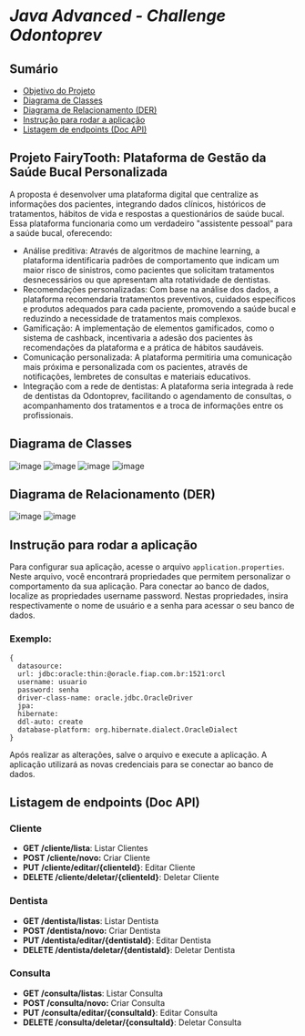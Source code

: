 # *Java Advanced - Challenge Odontoprev* 

## Sumário
- [Objetivo do Projeto](#projeto-fairytooth-plataforma-de-gestão-da-saúde-bucal-personalizada)
- [Diagrama de Classes](#diagrama-de-classes)
- [Diagrama de Relacionamento (DER)](#diagrama-de-relacionamento-der)
- [Instrução para rodar a aplicação](#instrução-para-rodar-a-aplicação)
- [Listagem de endpoints (Doc API)](#listagem-de-endpoints-doc-api)

##	Projeto FairyTooth: Plataforma de Gestão da Saúde Bucal Personalizada
A proposta é desenvolver uma plataforma digital que centralize as informações dos pacientes, integrando dados clínicos, históricos de tratamentos, hábitos de vida e respostas a questionários de saúde bucal. Essa plataforma funcionaria como um verdadeiro "assistente pessoal" para a saúde bucal, oferecendo:
-	Análise preditiva: Através de algoritmos de machine learning, a plataforma identificaria padrões de comportamento que indicam um maior risco de sinistros, como pacientes que solicitam tratamentos desnecessários ou que apresentam alta rotatividade de dentistas.
-	Recomendações personalizadas: Com base na análise dos dados, a plataforma recomendaria tratamentos preventivos, cuidados específicos e produtos adequados para cada paciente, promovendo a saúde bucal e reduzindo a necessidade de tratamentos mais complexos.
-	Gamificação: A implementação de elementos gamificados, como o sistema de cashback, incentivaria a adesão dos pacientes às recomendações da plataforma e a prática de hábitos saudáveis.
-	Comunicação personalizada: A plataforma permitiria uma comunicação mais próxima e personalizada com os pacientes, através de notificações, lembretes de consultas e materiais educativos.
-	Integração com a rede de dentistas: A plataforma seria integrada à rede de dentistas da Odontoprev, facilitando o agendamento de consultas, o acompanhamento dos tratamentos e a troca de informações entre os profissionais.

## Diagrama de Classes

![image](https://github.com/user-attachments/assets/70214640-5bd9-4056-a6d6-d4c07aa3b323)
![image](https://github.com/user-attachments/assets/8421a791-35ee-4ac0-94d9-7028f6d465b8)
![image](https://github.com/user-attachments/assets/61baaca9-4520-47ed-9ca1-d0eac9eb528f)
![image](https://github.com/user-attachments/assets/acd40a19-3abc-4bbc-a71f-bd2d78b259a0)

## Diagrama de Relacionamento (DER)

![image](https://github.com/user-attachments/assets/684c9e4d-141f-4fe4-89cc-6e088574758b)
![image](https://github.com/user-attachments/assets/64a41d1e-612f-4e95-ae2a-d8807e5e7cb6)

## Instrução para rodar a aplicação

Para configurar sua aplicação, acesse o arquivo `application.properties`. Neste arquivo, você encontrará propriedades que permitem personalizar o comportamento da sua aplicação.
Para conectar ao banco de dados, localize as propriedades username password. Nestas propriedades, insira respectivamente o nome de usuário e a senha para acessar o seu banco de dados. 

### Exemplo:
```
{
  datasource:
  url: jdbc:oracle:thin:@oracle.fiap.com.br:1521:orcl
  username: usuario
  password: senha
  driver-class-name: oracle.jdbc.OracleDriver
  jpa:
  hibernate:
  ddl-auto: create
  database-platform: org.hibernate.dialect.OracleDialect
}
```
Após realizar as alterações, salve o arquivo e execute a aplicação. A aplicação utilizará as novas credenciais para se conectar ao banco de dados.

## Listagem de endpoints (Doc API)

### Cliente
* **GET /cliente/lista**: Listar Clientes
* **POST /cliente/novo:** Criar Cliente
* **PUT /cliente/editar/{clienteId}**: Editar Cliente
* **DELETE /cliente/deletar/{clienteId}**: Deletar Cliente


### Dentista
* **GET /dentista/listas**: Listar Dentista
* **POST /dentista/novo:** Criar Dentista
* **PUT /dentista/editar/{dentistaId}**: Editar Dentista
* **DELETE /dentista/deletar/{dentistaId}**: Deletar Dentista

### Consulta
* **GET /consulta/listas**: Listar Consulta
* **POST /consulta/novo:** Criar Consulta
* **PUT /consulta/editar/{consultaId}**: Editar Consulta
* **DELETE /consulta/deletar/{consultaId}**: Deletar Consulta
